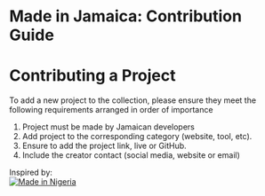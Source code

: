# Made in Jamaica: Contribution Guide

# Contributing a Project
To add a new project to the collection, please ensure they meet the following requirements arranged in order of importance
1. Project must be made by Jamaican developers
1. Add project to the corresponding category (website, tool, etc).
1. Ensure to add the project link, live or GitHub.
1. Include the creator contact (social media, website or email)



Inspired by: </br>
[![Made in Nigeria](https://img.shields.io/badge/made%20in-nigeria-008751.svg?style=flat-square)](https://github.com/acekyd/made-in-nigeria)

